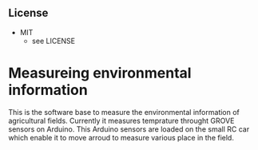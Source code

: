 
## License
* MIT  
    * see LICENSE

# Measureing environmental information

This is the software base to measure the environmental information of agricultural fields.
Currently it measures temprature throught GROVE sensors on Arduino.
This Arduino sensors are loaded on the small RC car which enable it to move arroud to measure
various place in the field.


